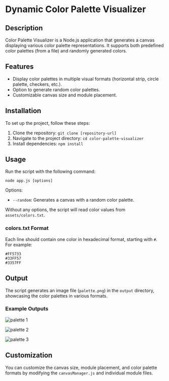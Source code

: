 # Dynamic Color Palette Visualizer

## Description
Color Palette Visualizer is a Node.js application that generates a canvas displaying various color palette representations. It supports both predefined color palettes (from a file) and randomly generated colors.

## Features
- Display color palettes in multiple visual formats (horizontal strip, circle palette, checkers, etc.).
- Option to generate random color palettes.
- Customizable canvas size and module placement.

## Installation
To set up the project, follow these steps:
1. Clone the repository: `git clone [repository-url]`
2. Navigate to the project directory: `cd color-palette-visualizer`
3. Install dependencies: `npm install`

## Usage
Run the script with the following command:
```
node app.js [options]
```

Options:
- `--random`: Generates a canvas with a random color palette.

Without any options, the script will read color values from `assets/colors.txt`.

### colors.txt Format
Each line should contain one color in hexadecimal format, starting with `#`. For example:
```
#FF5733
#33FF57
#3357FF
```

## Output
The script generates an image file (`palette.png`) in the `output` directory, showcasing the color palettes in various formats.

### Example Outputs
![palette 1](https://github.com/mohsenny/dynamic-color-pallet/assets/1129811/7b329edd-c1fb-49e9-86f6-6f21af1efc76)

![palette 2](https://github.com/mohsenny/dynamic-color-pallet/assets/1129811/95a477a5-de38-4821-a4a5-8638163cc8fe)

![palette 3](https://github.com/mohsenny/dynamic-color-pallet/assets/1129811/fd91d0bc-d0d4-4700-afc1-025535832f44)


## Customization
You can customize the canvas size, module placement, and color palette formats by modifying the `canvasManager.js` and individual module files.
